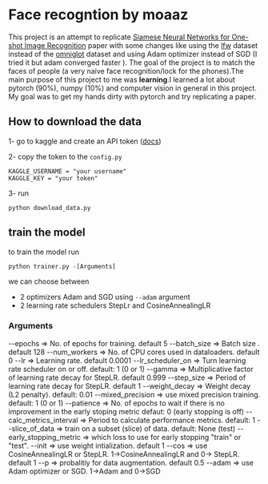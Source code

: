 # Face recogntion by moaaz

This project is an attempt to replicate
[Siamese Neural Networks for One-shot Image Recognition](https://www.cs.cmu.edu/~rsalakhu/papers/oneshot1.pdf "Siamese Neural Networks for One-shot Image Recognition")
paper with some changes like using the [lfw](https://www.kaggle.com/datasets/atulanandjha/lfwpeople "LFW from kaggle") dataset instead of the
[omniglot](https://www.kaggle.com/datasets/qweenink/omniglot "omniglot from kaggle") dataset and using Adam optimizer instead of SGD (I tried it but adam converged faster ).
The goal of the project is to match the faces of people (a very naive face recognition/lock for the phones).The main purpose of this
project to me was **learning**.I learned a lot about pytorch (90%), numpy (10%) and computer vision in general in this project.
My goal was to get my hands dirty with pytorch and try replicating a paper.

## How to download the data

1- go to kaggle and create an API token ([docs](https://www.kaggle.com/docs/api#getting-started-installation-&-authentication "kaggle docs"))

2- copy the token to the `config.py`

```
KAGGLE_USERNAME = "your username"
KAGGLE_KEY = "your token"
```

3- run

```
python download_data.py
```

## train the model

to train the model run

```
python trainer.py -[Arguments]
```

we can choose between

- 2 optimizers Adam and SGD using `--adam` argument
- 2 learning rate schedulers StepLr and CosineAnnealingLR

### Arguments

--epochs => No. of epochs for training. default 5
--batch_size => Batch size . default 128
--num_workers => No. of CPU cores used in dataloaders. default 0
--lr => Learning rate. default 0.0001
--lr_scheduler_on => Turn learning rate scheduler on or off. default: 1 (0 or 1)
--gamma => Multiplicative factor of learning rate decay for StepLR. default 0.999
--step_size => Period of learning rate decay for StepLR. default 1
--weight_decay => Weight decay (L2 penalty). default: 0.01
--mixed_precision => use mixed precision training. default: 1 (0 or 1)
--patience => No. of epochs to wait if there is no improvement in the early stoping metric defaut: 0 (early stopping is off)
--calc_metrics_interval => Period to calculate performance metrics. default: 1
--slice_of_data => train on a subset (slice) of data. default: None (test)
--early_stopping_metric => which loss to use for early stopping "train" or "test".
--init => use weight intialization. default 1
--cos => use CosineAnnealingLR or StepLR. 1->CosineAnnealingLR and 0-> StepLR. default 1
--p => probalitiy for data augmentation. default 0.5
--adam => use Adam optimizer or SGD. 1->Adam and 0->SGD
